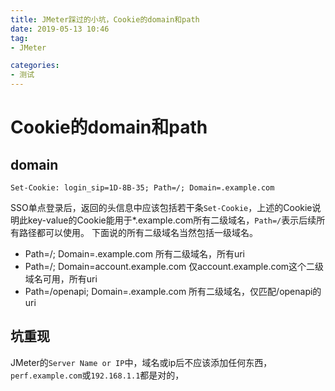 ```yaml
---
title: JMeter踩过的小坑，Cookie的domain和path
date: 2019-05-13 10:46
tag: 
- JMeter

categories:
- 测试
---
```

# Cookie的domain和path
## domain
```
Set-Cookie: login_sip=1D-8B-35; Path=/; Domain=.example.com
```
SSO单点登录后，返回的头信息中应该包括若干条`Set-Cookie`，上述的Cookie说明此key-value的Cookie能用于*.example.com所有二级域名，`Path=/`表示后续所有路径都可以使用。
下面说的所有二级域名当然包括一级域名。
- Path=/; Domain=.example.com 所有二级域名，所有uri
- Path=/; Domain=account.example.com 仅account.example.com这个二级域名可用，所有uri
- Path=/openapi; Domain=.example.com 所有二级域名，仅匹配/openapi的uri

## 坑重现
JMeter的`Server Name or IP`中，域名或ip后不应该添加任何东西，`perf.example.com`或`192.168.1.1`都是对的，
<!--stackedit_data:
eyJoaXN0b3J5IjpbLTE4MzgyOTc1MzQsODY5MzQ2NTE1XX0=
-->